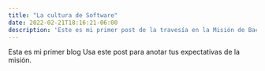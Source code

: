 ```yaml
---
title: "La cultura de Software"
date: 2022-02-21T18:16:21-06:00
description: 'Este es mi primer post de la travesía en la Misión de Backend con Node JS de Launch X.'
---
```


Esta es mi primer blog 
Usa este post para anotar tus expectativas de la misión.
